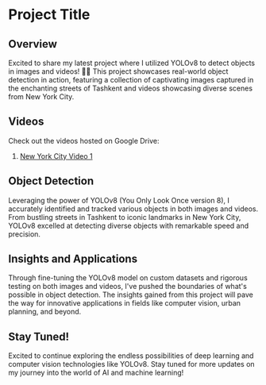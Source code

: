 # Project Title

## Overview

Excited to share my latest project where I utilized YOLOv8 to detect objects in images and videos! 
📸🎥 This project showcases real-world object detection in action, featuring a collection of captivating images captured in the enchanting streets of Tashkent and videos showcasing diverse scenes from New York City. 

## Videos

Check out the videos hosted on Google Drive:

1. [New York City Video 1]([insert_google_drive_url_here](https://drive.google.com/drive/folders/1eX4OI9jQdEcQhcHhiKsVfMnKG7FOGIu5?usp=drive_link))


## Object Detection

Leveraging the power of YOLOv8 (You Only Look Once version 8), I accurately identified and tracked various objects in both images and videos. From bustling streets in Tashkent to iconic landmarks in New York City, YOLOv8 excelled at detecting diverse objects with remarkable speed and precision.

## Insights and Applications

Through fine-tuning the YOLOv8 model on custom datasets and rigorous testing on both images and videos, I've pushed the boundaries of what's possible in object detection. The insights gained from this project will pave the way for innovative applications in fields like computer vision, urban planning, and beyond.

## Stay Tuned!

Excited to continue exploring the endless possibilities of deep learning and computer vision technologies like YOLOv8. Stay tuned for more updates on my journey into the world of AI and machine learning!

